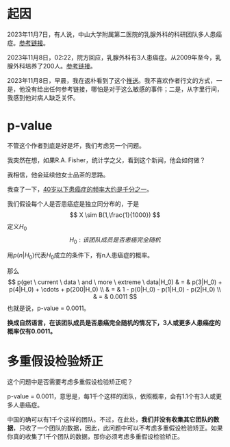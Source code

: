 # 起因

2023年11月7日，有人说，中山大学附属第二医院的乳腺外科的科研团队多人患癌症。[参考链接](https://www.google.com/search?q=%E4%B8%AD%E5%B1%B1%E5%A4%A7%E5%AD%A6%E9%99%84%E5%B1%9E%E7%AC%AC%E4%BA%8C%E5%8C%BB%E9%99%A2%E7%9A%84%E4%B9%B3%E8%85%BA%E5%A4%96%E7%A7%91%E7%9A%84%E7%A7%91%E7%A0%94%E5%9B%A2%E9%98%9F%E5%A4%9A%E4%BA%BA%E6%82%A3%E7%99%8C%E7%97%87&oq=%E4%B8%AD%E5%B1%B1%E5%A4%A7%E5%AD%A6%E9%99%84%E5%B1%9E%E7%AC%AC%E4%BA%8C%E5%8C%BB%E9%99%A2%E7%9A%84%E4%B9%B3%E8%85%BA%E5%A4%96%E7%A7%91%E7%9A%84%E7%A7%91%E7%A0%94%E5%9B%A2%E9%98%9F%E5%A4%9A%E4%BA%BA%E6%82%A3%E7%99%8C%E7%97%87&gs_lcrp=EgZjaHJvbWUyBggAEEUYOdIBBzM0MGowajeoAgCwAgA&sourceid=chrome&ie=UTF-8)。

2023年11月8日，02:22，院方回应，乳腺外科有3人患癌症。从2009年至今，乳腺外科培养了200人。[参考链接](http://edu.people.com.cn/BIG5/n1/2023/1108/c1006-40113493.html#:~:text=%E4%B8%AD%E5%B1%B1%E5%A4%A7%E5%AD%B8%E5%AD%AB%E9%80%B8%E4%BB%99%E7%B4%80%E5%BF%B5%E9%86%AB%E9%99%A2%E8%A1%A8%E7%A4%BA%EF%BC%8C%E7%B6%93%E7%B5%84%E7%B9%94%E8%AA%BF%E6%9F%A5%E6%A0%B8%E5%AF%A6,%E5%B7%B2%E5%9B%9E%E5%8E%9F%E5%96%AE%E4%BD%8D%E5%B7%A5%E4%BD%9C%E3%80%82)。

2023年11月8日，早晨，我在返朴看到了这个[推送](https://mp.weixin.qq.com/s/5qBzVSUKvivrNQAjMSZlDw)。我不喜欢作者行文的方式，一是，他没有给出任何参考链接，哪怕是对于这么敏感的事件；二是，从字里行间，我感到他对病人缺乏关怀。



# p-value

不管这个作者到底是好是坏，我们考虑另一个问题。

我突然在想，如果R.A. Fisher，统计学之父，看到这个新闻，他会如何做？

我相信，他会延续他女士品茶的思路。

我查了一下，[40岁以下患癌症的频率大约是千分之一](https://www.vbdata.cn/newsDetail/3388798c3fbe11eea53d00163e0cb09b)。

我们假设每个人是否患癌症是独立同分布的，于是
$$
X \sim B(1,\frac{1}{1000})
$$
定义$H_0$
$$
H_0: 该团队成员是否患癌完全随机
$$


用$p(n|H_0)$代表$H_0$成立的条件下，有n人患癌症的概率。

那么
$$
p(get \ current \ data \ and \ more \ extreme \ data|H_0) & = & p(3|H_0) + p(4|H_0) + \cdots  + p(200|H_0) \\
& = & 1 - p(0|H_0) - p(1|H_0) - p(2|H_0) \\
& = & 0.0011
$$
也就是说，p-value = 0.0011。

**换成自然语言，在该团队成员是否患癌完全随机的情况下，3人或更多人患癌症的概率仅有0.0011。**



# 多重假设检验矫正

这个问题中是否需要考虑多重假设检验矫正呢？

p-value = 0.0011，意思是，每1千个这样的团队，依照概率，会有1.1个有3人或更多人患癌症。

中国的确可以有1千个这样的团队。不过，在此处，**我们并没有收集其它团队的数据**，只收了一个团队的数据，因此，此问题中可以不考虑多重假设检验矫正。如果你真的收集了1千个团队的数据，那你必须考虑多重假设检验矫正。